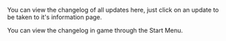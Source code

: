 You can view the changelog of all updates here, just click on an update to be taken to it's information page.

You can view the changelog in game through the Start Menu.